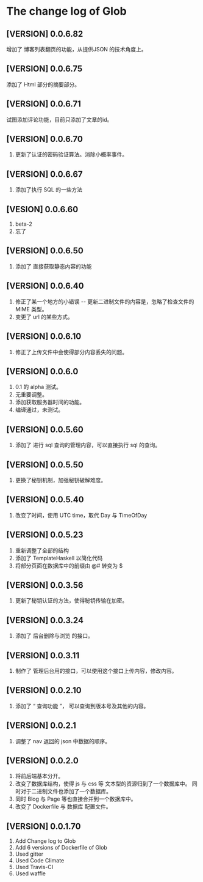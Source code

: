# The change log of Glob

## [VERSION] 0.0.6.82

增加了 博客列表翻页的功能，从提供JSON 的技术角度上。

## [VERSION] 0.0.6.75

添加了 Html 部分的摘要部分。

## [VERSION] 0.0.6.71

试图添加评论功能，目前只添加了文章的id。

## [VERSION] 0.0.6.70

1. 更新了认证的密码验证算法。消除小概率事件。

## [VERSION] 0.0.6.67

1. 添加了执行 SQL 的一些方法

## [VESION] 0.0.6.60

1. beta-2
2. 忘了

## [VERSION] 0.0.6.50

1. 添加了 直接获取静态内容的功能

## [VERSION] 0.0.6.40

1. 修正了某一个地方的小错误 -- 更新二进制文件的内容是，忽略了检查文件的 MIME 类型。
1. 变更了 url 的某些方式。

## [VERSION] 0.0.6.10

1. 修正了上传文件中会使得部分内容丢失的问题。

## [VERSION] 0.0.6.0

1. 0.1 的 alpha 测试。
1. 无重要调整。
1. 添加获取服务器时间的功能。
1. 编译通过，未测试。

## [VERSION] 0.0.5.60

1. 添加了 进行 sql 查询的管理内容，可以直接执行 sql 的查询。

## [VERSION] 0.0.5.50

1. 更换了秘钥机制，加强秘钥破解难度。

## [VERSION] 0.0.5.40

1. 改变了时间，使用 UTC time，取代 Day 与 TimeOfDay

## [VERSION] 0.0.5.23

1. 重新调整了全部的结构
1. 添加了 TemplateHaskell 以简化代码
1. 将部分页面在数据库中的前缀由 @# 转变为 $

## [VERSION] 0.0.3.56

1. 更新了秘钥认证的方法，使得秘钥传输在加密。

## [VERSION] 0.0.3.24

1. 添加了 后台删除与浏览 的接口。

## [VERSION] 0.0.3.11

1. 制作了 管理后台用的接口，可以使用这个接口上传内容，修改内容。

## [VERSION] 0.0.2.10

1. 添加了 “ 查询功能 ”， 可以查询到版本号及其他的内容。

## [VERSION] 0.0.2.1

1. 调整了 nav 返回的 json 中数据的顺序。

## [VERSION] 0.0.2.0

1. 将前后端基本分开。
1. 改变了数据库结构，使得 js 与 css 等
文本型的资源归到了一个数据库中。
同时对于二进制文件也添加了一个数据库。
1. 同时 Blog 与 Page 等也直接合并到一个数据库中。
1. 改变了 Dockerfile 与 数据库 配置文件。

## [VERSION] 0.0.1.70

1. Add Change log to Glob
1. Add 6 versions of Dockerfile of Glob
1. Used gitter
1. Used Code Climate
1. Used Travis-CI
1. Used waffle
